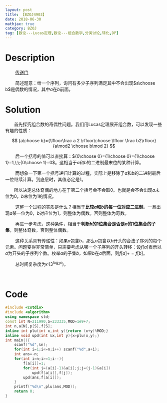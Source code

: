 ```yaml
---
layout: post
title: 【BZOJ4903】
date: 2018-06-30
mathjax: true
category: BZOJ
tag: [数论---Lucas定理,数论---组合数学,分类讨论,转化,DP]
---
```

# Description

​	　　[传送门](http://uoj.ac/problem/300)

​	　　简述题意：给一个序列，询问有多少子序列满足其中不会出现$a\choose b$是偶数的情况，其中$a$在$b$前面。


<!-- more -->
# Solution

​	　　首先探究组合数的奇偶性问题。我们用Lucas定理展开组合数，可以发现一些有趣的性质：

$$
{a\choose b}={\lfloor\frac a 2 \rfloor\choose \lfloor \frac b2\rfloor}{a\mod2 \choose b\mod 2}
$$

​	　　后一个括号的值可以直接算：${0\choose 0}={1\choose 0}={1\choose 1}=1,\;\;{0\choose 1}=0$。这相当于$a$和$b$的二进制最末位的某种计算。

​	　　而想象一下第一个括号递归计算的过程，实际上是移除了$a$和$b$的二进制最后一位继续计算。到底层时，其值必定是1。

​	　　所以决定总体奇偶的地方在于第二个括号会不会取0。也就是会不会出现$a$末位为0，$b$末位为1的情况。

​	　　这整一个过程的实质是什么？相当于**比较$a$和$b$的每一位对应二进制**。一旦出现$a$某一位为0，$b$对应位为1，则整体为偶数。否则整体为奇数。

​	　　再进一步考虑，这种条件，相当于**判断$b$的1位集合是否是$a$的1位集合的子集**，则整体奇数，否则整体偶数。

​	　　这种关系具有传递性：如果$a$包含$b$，那么$a$包含以$b$开头的合法子序列的每个元素。问题变得非常简单，只需要考虑从哪一个子序列的开头转移：设$f[a]$表示以$a$为开头的子序列个数。枚举$a$的子集$b$，如果$b$在$a$后面，则$f[a]+=f[b]$。

​	　　总时间复杂度为$\mathcal O(3^{\log_2n})$。

​	

# Code

```c++
#include <cstdio>
#include <algorithm>
using namespace std;
const int N=211990,S=233335,MOD=1e9+7;
int n,a[N],p[S],f[S];
inline int plu(int x,int y){return (x+y)%MOD;}
inline void upd(int &x,int y){x=plu(x,y);}
int main(){
	scanf("%d",&n);
	for(int i=1;i<=n;i++) scanf("%d",a+i);
	int ans=-n;
	for(int i=n;i>=1;i--){
		f[a[i]]=1;
		for(int j=(a[i]-1)&a[i];j;j=(j-1)&a[i])
			upd(f[a[i]],f[j]);
		upd(ans,f[a[i]]);
	}
	printf("%d\n",plu(ans,MOD));
	return 0;
}
```

